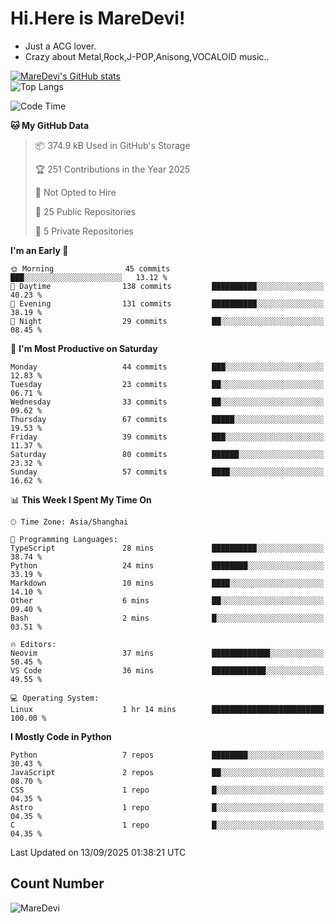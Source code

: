 # Hi.Here is MareDevi!

- Just a ACG lover.
- Crazy about Metal,Rock,J-POP,Anisong,VOCALOID music..

[![MareDevi's GitHub stats](https://github-readme-stats.vercel.app/api?username=MareDevi&show_icons=true&theme=algolia)](https://github.com/anuraghazra/github-readme-stats)  
![Top Langs](https://github-readme-stats.vercel.app/api/top-langs/?username=MareDevi&layout=compact&theme=algolia)

<!--START_SECTION:waka-->
![Code Time](http://img.shields.io/badge/Code%20Time-316%20hrs%2051%20mins-blue)

**🐱 My GitHub Data** 

> 📦 374.9 kB Used in GitHub's Storage 
 > 
> 🏆 251 Contributions in the Year 2025
 > 
> 🚫 Not Opted to Hire
 > 
> 📜 25 Public Repositories 
 > 
> 🔑 5 Private Repositories 
 > 
**I'm an Early 🐤** 

```text
🌞 Morning                45 commits          ███░░░░░░░░░░░░░░░░░░░░░░   13.12 % 
🌆 Daytime                138 commits         ██████████░░░░░░░░░░░░░░░   40.23 % 
🌃 Evening                131 commits         ██████████░░░░░░░░░░░░░░░   38.19 % 
🌙 Night                  29 commits          ██░░░░░░░░░░░░░░░░░░░░░░░   08.45 % 
```
📅 **I'm Most Productive on Saturday** 

```text
Monday                   44 commits          ███░░░░░░░░░░░░░░░░░░░░░░   12.83 % 
Tuesday                  23 commits          ██░░░░░░░░░░░░░░░░░░░░░░░   06.71 % 
Wednesday                33 commits          ██░░░░░░░░░░░░░░░░░░░░░░░   09.62 % 
Thursday                 67 commits          █████░░░░░░░░░░░░░░░░░░░░   19.53 % 
Friday                   39 commits          ███░░░░░░░░░░░░░░░░░░░░░░   11.37 % 
Saturday                 80 commits          ██████░░░░░░░░░░░░░░░░░░░   23.32 % 
Sunday                   57 commits          ████░░░░░░░░░░░░░░░░░░░░░   16.62 % 
```


📊 **This Week I Spent My Time On** 

```text
🕑︎ Time Zone: Asia/Shanghai

💬 Programming Languages: 
TypeScript               28 mins             ██████████░░░░░░░░░░░░░░░   38.74 % 
Python                   24 mins             ████████░░░░░░░░░░░░░░░░░   33.19 % 
Markdown                 10 mins             ████░░░░░░░░░░░░░░░░░░░░░   14.10 % 
Other                    6 mins              ██░░░░░░░░░░░░░░░░░░░░░░░   09.40 % 
Bash                     2 mins              █░░░░░░░░░░░░░░░░░░░░░░░░   03.51 % 

🔥 Editors: 
Neovim                   37 mins             █████████████░░░░░░░░░░░░   50.45 % 
VS Code                  36 mins             ████████████░░░░░░░░░░░░░   49.55 % 

💻 Operating System: 
Linux                    1 hr 14 mins        █████████████████████████   100.00 % 
```

**I Mostly Code in Python** 

```text
Python                   7 repos             ████████░░░░░░░░░░░░░░░░░   30.43 % 
JavaScript               2 repos             ██░░░░░░░░░░░░░░░░░░░░░░░   08.70 % 
CSS                      1 repo              █░░░░░░░░░░░░░░░░░░░░░░░░   04.35 % 
Astro                    1 repo              █░░░░░░░░░░░░░░░░░░░░░░░░   04.35 % 
C                        1 repo              █░░░░░░░░░░░░░░░░░░░░░░░░   04.35 % 
```




 Last Updated on 13/09/2025 01:38:21 UTC
<!--END_SECTION:waka-->

## Count Number
![MareDevi](https://count.getloli.com/get/@maredevi?theme=moebooru-h)  

<!---
MareDevi/MareDevi is a ✨ special ✨ repository because its `README.md` (this file) appears on your GitHub profile.
You can click the Preview link to take a look at your changes.
--->
